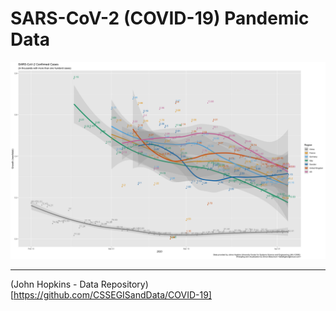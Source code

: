 # SARS-CoV-2 (COVID-19) Pandemic Data
![growth-graphic](cov19-growth.png "Growth Rate - Selected Regions")

____________
(John Hopkins - Data Repository)[https://github.com/CSSEGISandData/COVID-19]
